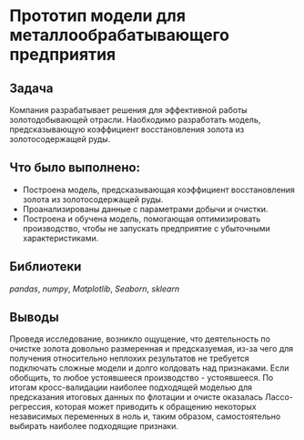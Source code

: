 # Прототип модели для металлообрабатывающего предприятия

## Задача

Компания разрабатывает решения для эффективной работы золотодобывающей отрасли. Наобходимо разработать модель, предсказывающую коэффициент восстановления золота из золотосодержащей руды.

## Что было выполнено:

- Построена модель, предсказывающая коэффициент восстановления золота из золотосодержащей руды. 
- Проанализированы данные с параметрами добычи и очистки.
- Построена и обучена модель, помогающая оптимизировать производство, чтобы не запускать предприятие с убыточными характеристиками.

## Библиотеки

*pandas*, *numpy*, *Matplotlib*, *Seaborn*, *sklearn*

## Выводы

Проведя исследование, возникло ощущение, что деятельность по очистке золота довольно размеренная и предсказуемая, из-за чего для получения относительно неплохих результатов не требуется подключать сложные модели и долго колдовать над признаками. Если обобщить, то любое устоявшееся производство - устоявшееся. По итогам кросс-валидации наиболее подходящей моделью для предсказания итоговых данных по флотации и очисте оказалась Лассо-регрессия, которая может приводить к обращению некоторых независимых переменных в ноль и, таким образом, самостоятельно выбирать наиболее подходящие признаки.
